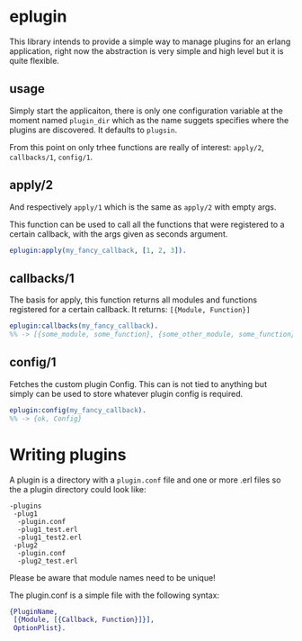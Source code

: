 eplugin
========
This library intends to provide a simple way to manage plugins for an erlang application, right now the abstraction is very simple and high level but it is quite flexible.

usage
-----

Simply start the applicaiton, there is only one configuration variable at the moment named `plugin_dir` which as the name suggets specifies where the plugins are discovered. It defaults to `plugsin`.

From this point on only trhee functions are really of interest: `apply/2`, `callbacks/1`, `config/1`.

apply/2
-------
And respectively `apply/1` which is the same as `apply/2` with empty args.

This function can be used to call all the functions that were registered to a certain callback, with the args given as seconds argument.

```erlang
eplugin:apply(my_fancy_callback, [1, 2, 3]).
```

callbacks/1
-----------
The basis for apply, this function returns all modules and functions registered for a certain callback. It returns: `[{Module, Function}]`

```erlang
eplugin:callbacks(my_fancy_callback).
%% -> [{some_module, some_function}, {some_other_module, some_function}]
 ```


config/1
--------
Fetches the custom plugin Config. This can is not tied to anything but simply can be used to store whatever plugin config is required.
```erlang
eplugin:config(my_fancy_callback).
%% -> {ok, Config}
 ```

Writing plugins
===============
A plugin is a directory with a `plugin.conf` file and one or more .erl files so the a plugin directory could look like:
```
-plugins
 -plug1
  -plugin.conf
  -plug1_test.erl
  -plug1_test2.erl
 -plug2
  -plugin.conf
  -plug2_test.erl
```

Please be aware that module names need to be unique!

The plugin.conf is a simple file with the following syntax:

```erlang
{PluginName,
 [{Module, [{Callback, Function}]}],
 OptionPlist}.
```